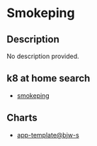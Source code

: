 # Smokeping

## Description

No description provided.

## k8 at home search

- [smokeping](https://nanne.dev/k8s-at-home-search/#/smokeping)

## Charts

- [app-template@bjw-s](https://bjw-s.github.io/helm-charts/)
